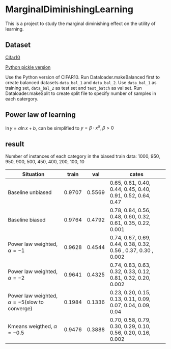 # MarginalDiminishingLearning

This is a project to study the marginal diminishing effect on the utility of learning.

## Dataset

[Cifar10](http://www.cs.toronto.edu/~kriz/cifar.html)

[Python pickle version](http://www.cs.toronto.edu/~kriz/cifar-10-python.tar.gz)

Use the Python version of CIFAR10.
Run Dataloader.makeBalanced first to create balanced datasets `data_bal_1` and `data_bal_2`.
Use `data_bal_1` as training set, `data_bal_2` as test set and `test_batch` as val set.
Run Dataloader.makeSplit to create split file to specify number of samples in each catergory.

## Power law of learning

$\ln y = a\ln x + b$, can be simplified to $y = \beta\cdot x^\alpha,\beta > 0$

## result

Number of instances of each category in the biased train data: 1000, 950, 950, 900, 500, 450, 400, 200, 100, 10

| Situation | train | val | cates |
| ---- | ---- | ---- | --- |
| Baseline unbiased | 0.9707 | 0.5569 | 0.65, 0.61, 0.40, 0.44, 0.45, 0.40, 0.91, 0.52, 0.64, 0.47 |
| Baseline biased | 0.9764 | 0.4792 | 0.78, 0.84, 0.56, 0.48, 0.60, 0.32, 0.61, 0.35, 0.22, 0.001 |
| Power law weighted, $\alpha=-1$ | 0.9628 | 0.4544 | 0.74, 0.67, 0.69, 0.44, 0.38, 0.32, 0.56 , 0.37, 0.30 , 0.002 |
| Power law weighted, $\alpha=-2$ | 0.9641 | 0.4325 | 0.74, 0.83, 0.63, 0.32, 0.33, 0.12, 0.81, 0.32, 0.20, 0.002 |
| Power law weighted, $\alpha=-5$(slow to converge) | 0.1984 | 0.1336 | 0.23, 0.20, 0.15, 0.13, 0.11, 0.09, 0.07, 0.04, 0.09, 0.04 |
| Kmeans weigthed, $\alpha=-0.5$ | 0.9476 | 0.3888 | 0.70, 0.58, 0.79, 0.30, 0.29, 0.10, 0.56, 0.20, 0.16, 0.002 |
